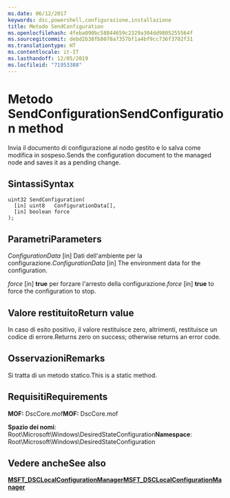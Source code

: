 ```yaml
---
ms.date: 06/12/2017
keywords: dsc,powershell,configurazione,installazione
title: Metodo SendConfiguration
ms.openlocfilehash: 4feba090bc58844659c2329a304dd9805255564f
ms.sourcegitcommit: debd2b38fb8070a7357bf1a4bf9cc736f3702f31
ms.translationtype: HT
ms.contentlocale: it-IT
ms.lasthandoff: 12/05/2019
ms.locfileid: "71953388"
---
```

# <a name="sendconfiguration-method"></a><span data-ttu-id="d4762-103">Metodo SendConfiguration</span><span class="sxs-lookup"><span data-stu-id="d4762-103">SendConfiguration method</span></span>

<span data-ttu-id="d4762-104">Invia il documento di configurazione al nodo gestito e lo salva come modifica in sospeso.</span><span class="sxs-lookup"><span data-stu-id="d4762-104">Sends the configuration document to the managed node and saves it as a pending change.</span></span>

## <a name="syntax"></a><span data-ttu-id="d4762-105">Sintassi</span><span class="sxs-lookup"><span data-stu-id="d4762-105">Syntax</span></span>

```mof
uint32 SendConfiguration(
  [in] uint8   ConfigurationData[],
  [in] boolean force
);
```

## <a name="parameters"></a><span data-ttu-id="d4762-106">Parametri</span><span class="sxs-lookup"><span data-stu-id="d4762-106">Parameters</span></span>

<span data-ttu-id="d4762-107">*ConfigurationData* \[in\] Dati dell'ambiente per la configurazione.</span><span class="sxs-lookup"><span data-stu-id="d4762-107">*ConfigurationData* \[in\] The environment data for the configuration.</span></span>

<span data-ttu-id="d4762-108">*force* \[in\] **true** per forzare l'arresto della configurazione.</span><span class="sxs-lookup"><span data-stu-id="d4762-108">*force* \[in\] **true** to force the configuration to stop.</span></span>

## <a name="return-value"></a><span data-ttu-id="d4762-109">Valore restituito</span><span class="sxs-lookup"><span data-stu-id="d4762-109">Return value</span></span>

<span data-ttu-id="d4762-110">In caso di esito positivo, il valore restituisce zero, altrimenti, restituisce un codice di errore.</span><span class="sxs-lookup"><span data-stu-id="d4762-110">Returns zero on success; otherwise returns an error code.</span></span>

## <a name="remarks"></a><span data-ttu-id="d4762-111">Osservazioni</span><span class="sxs-lookup"><span data-stu-id="d4762-111">Remarks</span></span>

<span data-ttu-id="d4762-112">Si tratta di un metodo statico.</span><span class="sxs-lookup"><span data-stu-id="d4762-112">This is a static method.</span></span>

## <a name="requirements"></a><span data-ttu-id="d4762-113">Requisiti</span><span class="sxs-lookup"><span data-stu-id="d4762-113">Requirements</span></span>

<span data-ttu-id="d4762-114">**MOF:** DscCore.mof</span><span class="sxs-lookup"><span data-stu-id="d4762-114">**MOF:** DscCore.mof</span></span>

<span data-ttu-id="d4762-115">**Spazio dei nomi**: Root\Microsoft\Windows\DesiredStateConfiguration</span><span class="sxs-lookup"><span data-stu-id="d4762-115">**Namespace**: Root\Microsoft\Windows\DesiredStateConfiguration</span></span>

## <a name="see-also"></a><span data-ttu-id="d4762-116">Vedere anche</span><span class="sxs-lookup"><span data-stu-id="d4762-116">See also</span></span>

[<span data-ttu-id="d4762-117">**MSFT_DSCLocalConfigurationManager**</span><span class="sxs-lookup"><span data-stu-id="d4762-117">**MSFT_DSCLocalConfigurationManager**</span></span>](msft-dsclocalconfigurationmanager.md)
